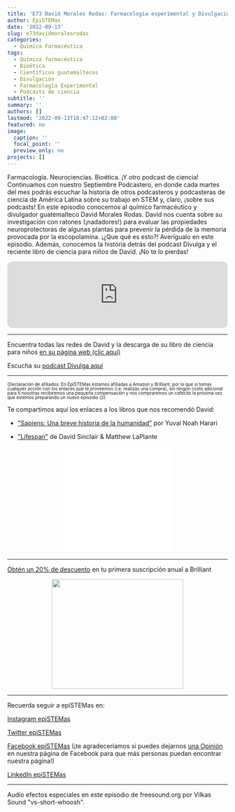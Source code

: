 ```yaml
---
title: 'E73 David Morales Rodas: Farmacología experimental y Divulgación'
author: EpiSTEMas
date: '2022-09-13'
slug: e73davidmoralesrodas
categories:
  - Química Farmacéutica
tags:
  - Química farmacéutica
  - Bioética
  - Científicos guatemaltecos
  - Divulgación
  - Farmacología Experimental
  - Podcasts de ciencia
subtitle: ''
summary: ''
authors: []
lastmod: '2022-09-13T18:47:12+02:00'
featured: no
image:
  caption: ''
  focal_point: ''
  preview_only: no
projects: []
---
```



Farmacología. Neurociencias. Bioética. ¡Y otro podcast de ciencia! Continuamos con nuestro Septiembre Podcastero, en donde cada martes del mes podrás escuchar la historia de otros podcasteros y podcasteras de ciencia de América Latina sobre su trabajo en STEM y, claro, ¡sobre sus podcasts! En este episodio conocemos al químico farmacéutico y divulgador guatemalteco David Morales Rodas. David nos cuenta sobre su investigación con ratones (¡nadadores!) para evaluar las propiedades neuroprotectoras de algunas plantas para prevenir la pérdida de la memoria provocada por la escopolamina. ¡¿Que qué es esto?! Averígualo en este episodio. Además, conocemos la historia detrás del podcast Divulga y el reciente libro de ciencia para niños de David. ¡No te lo pierdas!


<iframe style="border-radius:12px" src="https://open.spotify.com/embed/episode/5BLZWTHUGwpX8goaxw4fdJ?utm_source=generator&theme=0" width="100%" height="152" frameBorder="0" allowfullscreen="" allow="autoplay; clipboard-write; encrypted-media; fullscreen; picture-in-picture" loading="lazy"></iframe>



- - - - -

Encuentra todas las redes de David y la descarga de su libro de ciencia para niños [en su página web (clic aquí)](https://www.cienciaenguate.com/)    



Escucha su [podcast Divulga aquí](https://open.spotify.com/show/7BkVjSNo5XhKiYnYrS7raJ?si=f0ce20ad1f524e43)  



- - - - -

<font size = 1.5> <p style = "line-height:1"> 
(Declaración de afiliados: En EpiSTEMas estamos afiliadas a Amazon y Brilliant, por lo que si tomas cualquier acción con los enlaces que te proveemos (i.e. realizas una compra), sin ningún costo adicional para tí nosotras recibiremos una pequeña compensación y nos compraremos un cafecito la próxima vez que estemos preparando un nuevo episodio 😉) 
</font> </p>


Te compartimos aquí los enlaces a los libros que nos recomendó David:

- ["Sapiens: Una breve historia de la humanidad"](https://amzn.to/3U7hzhR)  por Yuval Noah Harari

- ["Lifespan"](https://amzn.to/3Sik8Mz)  de David Sinclair & Matthew LaPlante

<center>

<iframe sandbox="allow-popups allow-scripts allow-modals allow-forms allow-same-origin" style="width:120px;height:240px;" marginwidth="0" marginheight="0" scrolling="no" frameborder="0" src="//ws-na.amazon-adsystem.com/widgets/q?ServiceVersion=20070822&OneJS=1&Operation=GetAdHtml&MarketPlace=US&source=ss&ref=as_ss_li_til&ad_type=product_link&tracking_id=braeunerd04-20&language=en_US&marketplace=amazon&region=US&placement=0062316117&asins=0062316117&linkId=cac9edaaf7bd44f5415f5fd1627dabc7&show_border=true&link_opens_in_new_window=true"></iframe>

<iframe sandbox="allow-popups allow-scripts allow-modals allow-forms allow-same-origin" style="width:120px;height:240px;" marginwidth="0" marginheight="0" scrolling="no" frameborder="0" src="//ws-na.amazon-adsystem.com/widgets/q?ServiceVersion=20070822&OneJS=1&Operation=GetAdHtml&MarketPlace=US&source=ss&ref=as_ss_li_til&ad_type=product_link&tracking_id=braeunerd04-20&language=en_US&marketplace=amazon&region=US&placement=1501191977&asins=1501191977&linkId=1a7d4477035860e556725419e67022ec&show_border=true&link_opens_in_new_window=true"></iframe>

</center>

- - - - -

[Obtén un 20% de descuento](https://brilliant.sjv.io/c/2994553/1003358/12858?subId1=EpiSTEMas&u=http%3A%2F%2Fbrilliant.org%2Fimpactnetwork%2F) en tu primera suscripción anual a Brilliant

<center>

<a href="https://brilliant.sjv.io/c/2994553/1003364/12858?subId1=epiSTEMas&u=http%3A%2F%2Fbrilliant.org%2Fimpactnetwork%2F%3Firclickid%3D%7Bclickid%7D%26utm_medium%3Daffiliates%26utm_campaign%3D%7Birpid%7D%26utm_source%3D%7Bmp_value1%7D%26utm_content%3D%7Btimestamp%7D_%7Biradtype%7D_%7Biradname%7D%26utm_term%3D%7Bmp_value2%7D" target="_top" id="1003364"><img src="//a.impactradius-go.com/display-ad/12858-1003364" border="0" alt="" width="300" height="250"/></a><img height="0" width="0" src="https://imp.pxf.io/i/2994553/1003364/12858?subId1=epiSTEMas" style="position:absolute;visibility:hidden;" border="1" />

</center>

- - - - -

Recuerda seguir a epiSTEMas en:

[Instagram epiSTEMas](https://www.instagram.com/epistemas/)  

[Twitter epiSTEMas](https://twitter.com/epiSTEMas_Pod)

[Facebook epiSTEMas](https://www.facebook.com/epiSTEMasPod) (¡te agradeceríamos si puedes dejarnos [una Opinión](https://www.facebook.com/epiSTEMasPod/reviews/) en nuestra página de Facebook para que más personas puedan encontrar nuestra página!)

[LinkedIn epiSTEMas](https://www.linkedin.com/company/epistemas-podcast/)

- - - - -

Audio efectos especiales en este episodio de freesound.org por Vilkas Sound "vs-short-whoosh".